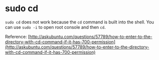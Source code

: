 # sudo cd

`sudo cd` does not work because the `cd` command is built into the shell. You can use `sudo -i` to open root console and then `cd`.

Reference: [http://askubuntu.com/questions/57789/how-to-enter-to-the-directory-with-cd-command-if-it-has-700-permission](http://askubuntu.com/questions/57789/how-to-enter-to-the-directory-with-cd-command-if-it-has-700-permission)
